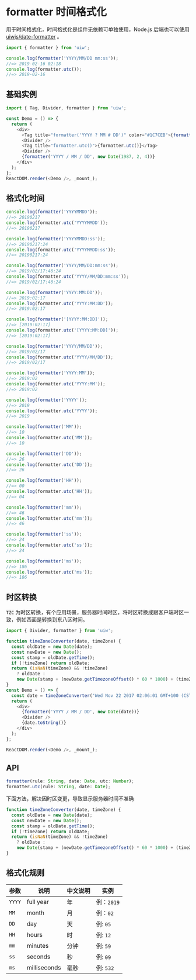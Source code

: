 formatter 时间格式化
===

用于时间格式化，时间格式化是组件无依赖可单独使用，Node.js 后端也可以使用 [uiwjs/date-formatter](https://github.com/uiwjs/date-formatter) 。

```jsx
import { formatter } from 'uiw';

console.log(formatter('YYYY/MM/DD mm:ss'));
//=> 2019-02-16 02:18
console.log(formatter.utc());
//=> 2019-02-16
```

## 基础实例

<!--DemoStart,bgWhite,codePen--> 
```js
import { Tag, Divider, formatter } from 'uiw';

const Demo = () => {
  return (
    <div>
      <Tag title="formatter('YYYY ? MM # DD')" color="#1C7CEB">{formatter('YYYY ? MM # DD')}</Tag>
      <Divider />
      <Tag title="formatter.utc()">{formatter.utc()}</Tag>
      <Divider />
      {formatter('YYYY / MM / DD', new Date(1987, 2, 4))}
    </div>
  );
};
ReactDOM.render(<Demo />, _mount_);
```
<!--End-->

## 格式化时间

```js
console.log(formatter('YYYYMMDD'));
//=> 20190217
console.log(formatter.utc('YYYYMMDD'));
//=> 20190217

console.log(formatter('YYYYMMDD:ss'));
//=> 20190217:24
console.log(formatter.utc('YYYYMMDD:ss'));
//=> 20190217:24

console.log(formatter('YYYY/MM/DD:mm:ss'));
//=> 2019/02/17:46:24
console.log(formatter.utc('YYYY/MM/DD:mm:ss'));
//=> 2019/02/17:46:24

console.log(formatter('YYYY:MM:DD'));
//=> 2019:02:17
console.log(formatter.utc('YYYY:MM:DD'));
//=> 2019:02:17

console.log(formatter('[YYYY:MM:DD]'));
//=> [2019:02:17]
console.log(formatter.utc('[YYYY:MM:DD]'));
//=> [2019:02:17]

console.log(formatter('YYYY/MM/DD'));
//=> 2019/02/17
console.log(formatter.utc('YYYY/MM/DD'));
//=> 2019/02/17

console.log(formatter('YYYY:MM'));
//=> 2019:02
console.log(formatter.utc('YYYY:MM'));
//=> 2019:02

console.log(formatter('YYYY'));
//=> 2019
console.log(formatter.utc('YYYY'));
//=> 2019

console.log(formatter('MM'));
//=> 10
console.log(formatter.utc('MM'));
//=> 10

console.log(formatter('DD'));
//=> 26
console.log(formatter.utc('DD'));
//=> 26

console.log(formatter('HH'));
//=> 00
console.log(formatter.utc('HH'));
//=> 04

console.log(formatter('mm'));
//=> 46
console.log(formatter.utc('mm'));
//=> 46

console.log(formatter('ss'));
//=> 24
console.log(formatter.utc('ss'));
//=> 24

console.log(formatter('ms'));
//=> 186
console.log(formatter.utc('ms'));
//=> 186
```

## 时区转换

`TZC` 为时区转换，有个应用场景，服务器时间时区，将时区转换成跟客户端时区一致，例如西面是转换到东八区时间。

<!--DemoStart,bgWhite,codePen--> 
```js
import { Divider, formatter } from 'uiw';

function timeZoneConverter(date, timeZone) {
  const oldDate = new Date(date);
  const newDate = new Date();
  const stamp = oldDate.getTime();
  if (!timeZone) return oldDate;
  return (isNaN(timeZone) && !timeZone)
    ? oldDate :
    new Date(stamp + (newDate.getTimezoneOffset() * 60 * 1000) + (timeZone * 60 * 60 * 1000));
}
const Demo = () => {
  const date = timeZoneConverter('Wed Nov 22 2017 02:06:01 GMT+100 (CST)', 8);
  return (
    <div>
      {formatter('YYYY / MM / DD', new Date(date))}
      <Divider />
      {date.toString()}
    </div>
  );
};

ReactDOM.render(<Demo />, _mount_);
```
<!--End-->

## API

```js
formatter(rule: String, date: Date, utc: Number);
formatter.utc(rule: String, date: Date);
```

下面方法，解决因时区变更，导致显示服务器时间不准确

```js
function timeZoneConverter(date, timeZone) {
  const oldDate = new Date(date);
  const newDate = new Date();
  const stamp = oldDate.getTime();
  if (!timeZone) return oldDate;
  return (isNaN(timeZone) && !timeZone)
    ? oldDate :
    new Date(stamp + (newDate.getTimezoneOffset() * 60 * 1000) + (timeZone * 60 * 60 * 1000));
}
```

## 格式化规则

| 参数 | 说明 | 中文说明 | 实例 |
|--------- |-------- |--------- |-------- |
| `YYYY` | full year | 年 | 例：`2019` |
| `MM` | month | 月 | 例：`02` |
| `DD` | day | 天 | 例: `05` |
| `HH` | hours | 时 | 例: `12` |
| `mm` | minutes | 分钟 | 例: `59` |
| `ss` | seconds | 秒 | 例: `09` |
| `ms` | milliseconds | 毫秒 | 例: `532` |

